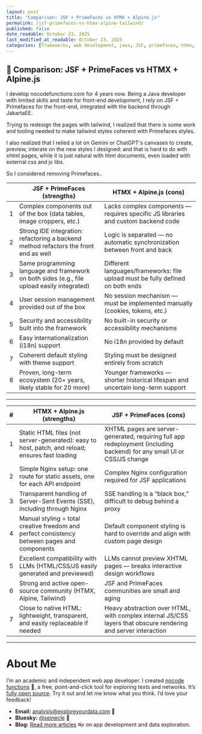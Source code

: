 ```yaml
---
layout: post
title: "Comparison: JSF + PrimeFaces vs HTMX + Alpine.js"
permalink: /jsf-primefaces-vs-htmx-alpine-tailwind/
published: false
date_readable: October 23, 2025
last_modified_at_readable: October 23, 2025
categories: [frameworks, web development, java, JSF, primefaces, htmx, alpine, tailwind]
---
```


## 🧩 Comparison: JSF + PrimeFaces vs HTMX + Alpine.js


I develop nocodefunctions.com for 4 years now. Being a Java developer with limited skills and taste for front-end development, I rely on JSF + Primefaces for the front-end, integrated with the backend through JakartaEE.

Trying to redesign the pages with tailwind, I realized that there is some work and tooling needed to make tailwind styles coherent with Primefaces styles.

I also realized that I relied a lot on Gemini or ChatGPT's canvases to create, preview, interate on the new styles I designed: and that is hard to do with xhtml pages, while it is just natural with html documents, even loaded with external css and js libs.

So I considered removing Primefaces..

|   | **JSF + PrimeFaces (strengths)**                                                            | **HTMX + Alpine.js (cons)**                                                       |
| - | ------------------------------------------------------------------------------------------- | --------------------------------------------------------------------------------- |
| 1 | Complex components out of the box (data tables, image croppers, etc.)                       | Lacks complex components — requires specific JS libraries and custom backend code |
| 2 | Strong IDE integration: refactoring a backend method refactors the front end as well        | Logic is separated — no automatic synchronization between front and back          |
| 3 | Same programming language and framework on both sides (e.g., file upload easily integrated) | Different languages/frameworks: file upload must be fully defined on both ends    |
| 4 | User session management provided out of the box                                             | No session mechanism — must be implemented manually (cookies, tokens, etc.)       |
| 5 | Security and accessibility built into the framework                                         | No built-in security or accessibility mechanisms                                  |
| 6 | Easy internationalization (i18n) support                                                    | No i18n provided by default                                                       |
| 7 | Coherent default styling with theme support                                                 | Styling must be designed entirely from scratch                                    |
| 8 | Proven, long-term ecosystem (20+ years, likely stable for 20 more)                          | Younger frameworks — shorter historical lifespan and uncertain long-term support  |

---

| # | **HTMX + Alpine.js (strengths)**                                                                | **JSF + PrimeFaces (cons)**                                                                                             |
| - | ----------------------------------------------------------------------------------------------- | ----------------------------------------------------------------------------------------------------------------------- |
| 1 | Static HTML files (not server-generated): easy to host, patch, and reload; ensures fast loading | XHTML pages are server-generated, requiring full app redeployment (including backend) for any small UI or CSS/JS change |
| 2 | Simple Nginx setup: one route for static assets, one for each API endpoint                      | Complex Nginx configuration required for JSF applications                                                               |
| 3 | Transparent handling of Server-Sent Events (SSE), including through Nginx                       | SSE handling is a “black box,” difficult to debug behind a proxy                                                        |
| 4 | Manual styling = total creative freedom and perfect consistency between pages and components    | Default component styling is hard to override and align with custom page design                                         |
| 5 | Excellent compatibility with LLMs (HTML/CSS/JS easily generated and previewed)                  | LLMs cannot preview XHTML pages — breaks interactive design workflows                                                   |
| 6 | Strong and active open-source community (HTMX, Alpine, Tailwind)                                | JSF and PrimeFaces communities are small and aging                                                                      |
| 7 | Close to native HTML: lightweight, transparent, and easily replaceable if needed                | Heavy abstraction over HTML, with complex internal JS/CSS layers that obscure rendering and server interaction          |

---
# About Me

I’m an academic and independent web app developer. I created [nocode functions](https://nocodefunctions.com) 🔎, a free, point-and-click tool for exploring texts and networks. It’s [fully open source](https://github.com/seinecle/nocodefunctions). Try it out and let me know what you think. I’d love your feedback!

* **Email:** [analysis@exploreyourdata.com](mailto:analysis@exploreyourdata.com) 📧
* **Bluesky:** [@seinecle](https://bsky.app/profile/seinecle.bsky.social) 📱
* **Blog:** [Read more articles](https://nocodefunctions.com/blog) 👓 on app development and data exploration.
